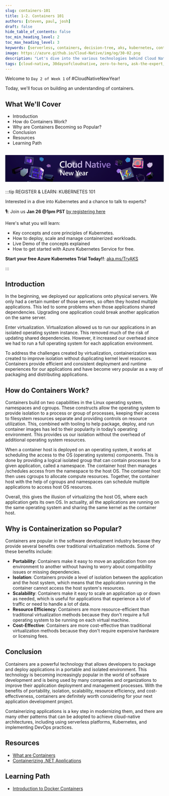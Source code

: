 ```yaml
---
slug: containers-101
title: 1-2. Containers 101
authors: [steven, paul, josh]
draft: false
hide_table_of_contents: false
toc_min_heading_level: 2
toc_max_heading_level: 3
keywords: [serverless, containers, decision-tree, aks, kubernetes, container-apps]
image: https://azure.github.io/Cloud-Native/img/og/30-02.png
description: "Let's dive into the various technologies behind Cloud Native development, starting with Containers." 
tags: [cloud-native, 30daysofcloudnative, zero-to-hero, ask-the-expert, azure-kubernetes-service, containers]
---
```


<head>
  <meta name="twitter:url" 
    content="https://azure.github.io/Cloud-Native/cnny-2023/containers-101" />
  <meta name="twitter:title" 
    content="Container 101" />
  <meta name="twitter:description" 
    content="Let's dive into the various technologies behind Cloud Native development, starting with Containers." />
  <meta name="twitter:image" 
    content="https://azure.github.io/Cloud-Native/img/og/30-02.png" />
  <meta name="twitter:card" content="summary_large_image" />
  <meta name="twitter:creator" 
    content="@stevenmurawski" />
  <meta name="twitter:site" content="@stevenmurawski" /> 
  <link rel="canonical" 
    href="https://azure.github.io/Cloud-Native/cnny-2023/containers-101" />
</head>

Welcome to `Day 2 of Week 1` of #CloudNativeNewYear!

Today, we'll focus on building an understanding of containers.

## What We'll Cover
 * Introduction
 * How do Containers Work?
 * Why are Containers Becoming so Popular?
 * Conclusion
 * Resources
 * Learning Path

![](./../../static/img/cnny23/hero-banner.png)
---

:::tip REGISTER & LEARN: KUBERNETES 101

Interested in a dive into Kubernetes and a chance to talk to experts? 

🎙: Join us **Jan 26 @1pm PST** 
[by registering here](https://info.microsoft.com/ww-landing-a-quickstart-guide-to-kubernetes-concepts.html?lcid=en-us)

Here's what you will learn:
 * Key concepts and core principles of Kubernetes.
 * How to deploy, scale and manage containerized workloads.
 * Live Demo of the concepts explained
 * How to get started with Azure Kubernetes Service for free.

**Start your free Azure Kubernetes Trial Today!!**: [aka.ms/TryAKS](https://aka.ms/TryAKS)

:::

## Introduction 

 

In the beginning, we deployed our applications onto physical servers.  We only had a certain number of those servers, so often they hosted multiple applications.  This led to some problems when those applications shared dependencies.  Upgrading one application could break another application on the same server.  

Enter virtualization.  Virtualization allowed us to run our applications in an isolated operating system instance.  This removed much of the risk of updating shared dependencies.  However, it increased our overhead since we had to run a full operating system for each application environment. 

To address the challenges created by virtualization, containerization was created to improve isolation without duplicating kernel level resources. Containers provide efficient and consistent deployment and runtime experiences for our applications and have become very popular as a way of packaging and distributing applications. 

 
 
## How do Containers Work? 

Containers build on two capabilities in the Linux operating system, namespaces and cgroups.  These constructs allow the operating system to provide isolation to a process or group of processes, keeping their access to filesystem resources separate and providing controls on resource utilization.  This, combined with tooling to help package, deploy, and run container images has led to their popularity in today’s operating environment.  This provides us our isolation without the overhead of additional operating system resources. 

When a container host is deployed on an operating system, it works at scheduling the access to the OS (operating systems) components. This is done by providing a logical isolated group that can contain processes for a given application, called a namespace. The container host then manages /schedules access from the namespace to the host OS.  The container host then uses cgroups to allocate compute resources. Together, the container host with the help of cgroups and namespaces can schedule multiple applications to access host OS resources.  

Overall, this gives the illusion of virtualizing the host OS, where each application gets its own OS. In actuality, all the applications are running on the same operating system and sharing the same kernel as the container host. 
 
## Why is Containerization so Popular? 
 
Containers are popular in the software development industry because they provide several benefits over traditional virtualization methods. Some of these benefits include: 
 
* **Portability**: Containers make it easy to move an application from one environment to another without having to worry about compatibility issues or missing dependencies. 
* **Isolation**: Containers provide a level of isolation between the application and the host system, which means that the application running in the container cannot access the host system's resources. 
* **Scalability**: Containers make it easy to scale an application up or down as needed, which is useful for applications that experience a lot of traffic or need to handle a lot of data. 
* **Resource Efficiency**: Containers are more resource-efficient than traditional virtualization methods because they don't require a full operating system to be running on each virtual machine. 
* **Cost-Effective**: Containers are more cost-effective than traditional virtualization methods because they don't require expensive hardware or licensing fees. 
 

## Conclusion 
 
Containers are a powerful technology that allows developers to package and deploy applications in a portable and isolated environment. This technology is becoming increasingly popular in the world of software development and is being used by many companies and organizations to improve their application deployment and management processes. With the benefits of portability, isolation, scalability, resource efficiency, and cost-effectiveness, containers are definitely worth considering for your next application development project. 

 
Containerizing applications is a key step in modernizing them, and there are many other patterns that can be adopted to achieve cloud-native architectures, including using serverless platforms, Kubernetes, and implementing DevOps practices. 

## Resources 

* [What are Containers](https://azure.microsoft.com/resources/cloud-computing-dictionary/what-is-a-container/?WT.mc_id=containers-84290-stmuraws) 
* [Containerizing .NET Applications](https://learn.microsoft.com/dotnet/architecture/microservices/container-docker-introduction/?WT.mc_id=containers-84290-stmuraws) 
 
 
## Learning Path 

* [Introduction to Docker Containers](https://learn.microsoft.com/training/modules/intro-to-docker-containers/?WT.mc_id=containers-84290-stmuraws)